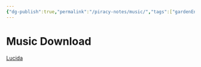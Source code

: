 ```yaml
---
{"dg-publish":true,"permalink":"/piracy-notes/music/","tags":["gardenEntry"]}
---
```


# Music Download
[Lucida](https://lucida.to/)